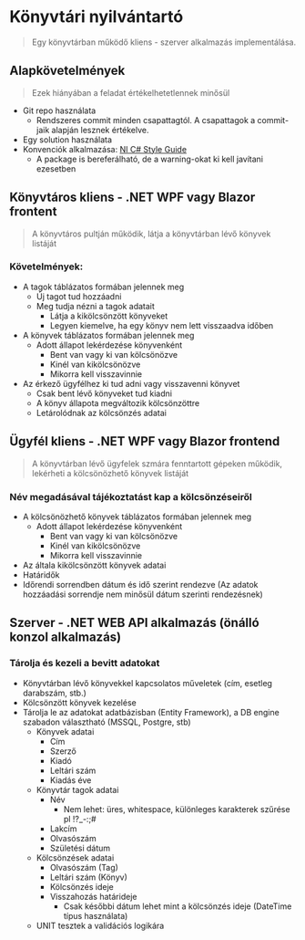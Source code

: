 # Könyvtári nyilvántartó

> Egy könyvtárban működő kliens - szerver alkalmazás implementálása.

## Alapkövetelmények
> Ezek hiányában a feladat értékelhetetlennek minősül

- Git repo használata
    - Rendszeres commit minden csapattagtól. A csapattagok a commit-jaik alapján lesznek értékelve.
- Egy solution használata
- Konvenciók alkalmazása: [NI C# Style Guide](https://github.com/ni/csharp-styleguide)
    - A package is bereferálható, de a warning-okat ki kell javítani ezesetben

## Könyvtáros kliens - .NET WPF vagy Blazor frontent

> A könyvtáros pultján működik, látja a könyvtárban lévő könyvek listáját

### Követelmények:
- A tagok táblázatos formában jelennek meg
    - Új tagot tud hozzáadni
    - Meg tudja nézni a tagok adatait
        - Látja a kikölcsönzött könyveket
        - Legyen kiemelve, ha egy könyv nem lett visszaadva időben  
- A könyvek táblázatos formában jelennek meg
    - Adott állapot lekérdezése könyvenként
        - Bent van vagy ki van kölcsönözve
        - Kinél van kikölcsönözve
        - Mikorra kell visszavinnie
- Az érkező ügyfélhez ki tud adni vagy visszavenni könyvet
    - Csak bent lévő könyveket tud kiadni
    - A könyv állapota megváltozik kölcsönzöttre
    - Letárolódnak az kölcsönzés adatai

## Ügyfél kliens - .NET WPF vagy Blazor frontend

> A könyvtárban lévő ügyfelek szmára fenntartott gépeken működik, lekérheti a kölcsönözhető könyvek listáját

### Név megadásával tájékoztatást kap a kölcsönzéseiről
- A kölcsönözhető könyvek táblázatos formában jelennek meg
    - Adott állapot lekérdezése könyvenként
        - Bent van vagy ki van kölcsönözve
        - Kinél van kikölcsönözve
        - Mikorra kell visszavinnie
- Az általa kikölcsönzött könyvek adatai
- Határidők
- Időrendi sorrendben dátum és idő szerint rendezve (Az adatok hozzáadási sorrendje nem minősül dátum szerinti rendezésnek)

## Szerver - .NET WEB API alkalmazás (önálló konzol alkalmazás)

### Tárolja és kezeli a bevitt adatokat

- Könyvtárban lévő könyvekkel kapcsolatos műveletek (cím, esetleg darabszám, stb.)
- Kölcsönzött könyvek kezelése
- Tárolja le az adatokat adatbázisban (Entity Framework), a DB engine szabadon választható (MSSQL, Postgre, stb) 
    - Könyvek adatai
        - Cím
        - Szerző
        - Kiadó
        - Leltári szám
        - Kiadás éve
    - Könyvtár tagok adatai
        - Név
            - Nem lehet: üres, whitespace, különleges karakterek szűrése pl !?_-:;#
        - Lakcím
        - Olvasószám
        - Születési dátum
    - Kölcsönzések adatai
        - Olvasószám (Tag)
        - Leltári szám (Könyv)
        - Kölcsönzés ideje
        - Visszahozás határideje
            - Csak későbbi dátum lehet mint a kölcsönzés ideje (DateTime típus használata)
    - UNIT tesztek a validációs logikára
